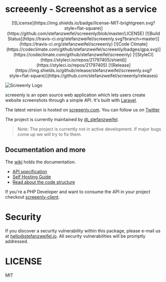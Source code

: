# screeenly - Screenshot as a service

<div align="center">
[![License](https://img.shields.io/badge/license-MIT-brightgreen.svg?style=flat-square)](https://github.com/stefanzweifel/screeenly/blob/master/LICENSE)
[![Build Status](https://travis-ci.org/stefanzweifel/screeenly.svg?branch=master)](https://travis-ci.org/stefanzweifel/screeenly)
[![Code Climate](https://codeclimate.com/github/stefanzweifel/screeenly/badges/gpa.svg)](https://codeclimate.com/github/stefanzweifel/screeenly)
[![StyleCI](https://styleci.io/repos/21797405/shield)](https://styleci.io/repos/21797405)
[![Release](https://img.shields.io/github/release/stefanzweifel/screeenly.svg?style=flat-square)](https://github.com/stefanzweifel/screeenly/releases)
</div>

![Screeenly Logo](https://raw.githubusercontent.com/stefanzweifel/screeenly/master/readme-image.png)

screeenly is an open source web application which lets users create website screenshots through a simple API. 
It's built with [Laravel](http://laravel.com).

The latest version is hosted on [screeenly.com](http://screeenly.com). You can follow us on [Twitter](https://twitter.com/screeenly)

The project is currently maintained by [@_stefanzweifel](https://twitter.com/_stefanzweifel).

> Note: The project is currently not in active development. If major bugs come up we will try to fix them.



## Documentation and more

The [wiki](https://github.com/stefanzweifel/screeenly/wiki) holds the documentation.

- [API specification](https://github.com/stefanzweifel/screeenly/wiki/Use-the-API)
- [Self Hosting Guide](https://github.com/stefanzweifel/screeenly/wiki/Requirements-and-Install)
- [Read about the code structure](https://github.com/stefanzweifel/screeenly/wiki/Read-the-Code)

If you're a PHP Developer and want to consume the API in your project checkout [screeenly-client](https://github.com/stefanzweifel/ScreeenlyClient).


# Security

If you discover a security vulnerability within this package, please e-mail us at hello@stefanzweifel.io. All security vulnerabilities will be promptly addressed.

# LICENSE

MIT
